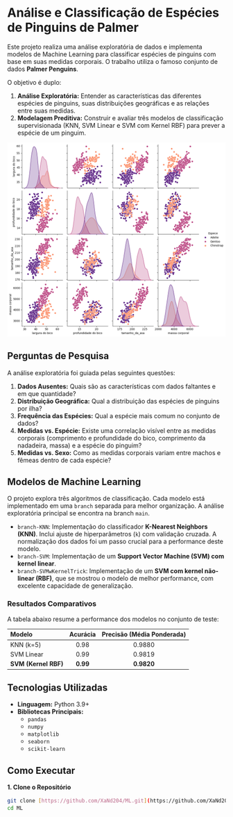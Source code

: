 #  Análise e Classificação de Espécies de Pinguins de Palmer

Este projeto realiza uma análise exploratória de dados e implementa modelos de Machine Learning para classificar espécies de pinguins com base em suas medidas corporais. O trabalho utiliza o famoso conjunto de dados **Palmer Penguins**.

O objetivo é duplo:
1.  **Análise Exploratória:** Entender as características das diferentes espécies de pinguins, suas distribuições geográficas e as relações entre suas medidas.
2.  **Modelagem Preditiva:** Construir e avaliar três modelos de classificação supervisionada (KNN, SVM Linear e SVM com Kernel RBF) para prever a espécie de um pinguim.

![Exemplo de Pairplot mostrando a relação entre as medidas](images/grafico_especes.png)

##  Perguntas de Pesquisa

A análise exploratória foi guiada pelas seguintes questões:

1.  **Dados Ausentes:** Quais são as características com dados faltantes e em que quantidade?
2.  **Distribuição Geográfica:** Qual a distribuição das espécies de pinguins por ilha?
3.  **Frequência das Espécies:** Qual a espécie mais comum no conjunto de dados?
4.  **Medidas vs. Espécie:** Existe uma correlação visível entre as medidas corporais (comprimento e profundidade do bico, comprimento da nadadeira, massa) e a espécie do pinguim?
5.  **Medidas vs. Sexo:** Como as medidas corporais variam entre machos e fêmeas dentro de cada espécie?

##  Modelos de Machine Learning

O projeto explora três algoritmos de classificação. Cada modelo está implementado em uma `branch` separada para melhor organização. A análise exploratória principal se encontra na branch `main`.

* `branch-KNN`: Implementação do classificador **K-Nearest Neighbors (KNN)**. Inclui ajuste de hiperparâmetros (`k`) com validação cruzada. A normalização dos dados foi um passo crucial para a performance deste modelo.
* `branch-SVM`: Implementação de um **Support Vector Machine (SVM) com kernel linear**.
* `branch-SVMwKernelTrick`: Implementação de um **SVM com kernel não-linear (RBF)**, que se mostrou o modelo de melhor performance, com excelente capacidade de generalização.

###  Resultados Comparativos

A tabela abaixo resume a performance dos modelos no conjunto de teste:

| Modelo             | Acurácia | Precisão (Média Ponderada) |
| :----------------- | :------: | :------------------------: |
| KNN (k=5)          |   0.98   |            0.9880            |
| SVM Linear         |   0.99   |            0.9819            |
| **SVM (Kernel RBF)** | **0.99** |          **0.9820** |


##  Tecnologias Utilizadas

* **Linguagem:** Python 3.9+
* **Bibliotecas Principais:**
    * `pandas`
    * `numpy`
    * `matplotlib`
    * `seaborn`
    * `scikit-learn`

##  Como Executar

**1. Clone o Repositório**
```bash
git clone [https://github.com/XaNd204/ML.git](https://github.com/XaNd204/ML.git)
cd ML
